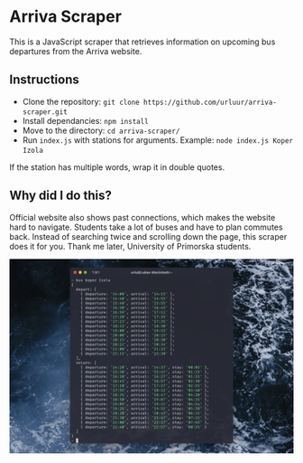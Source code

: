 # Arriva Scraper

This is a JavaScript scraper that retrieves information on upcoming bus departures from the Arriva website.

## Instructions

- Clone the repository: ```git clone https://github.com/urluur/arriva-scraper.git```
- Install dependancies: ```npm install```
- Move to the directory: ```cd arriva-scraper/``` 
- Run `index.js` with stations for arguments. Example: ```node index.js Koper Izola```

If the station has multiple words, wrap it in double quotes.

## Why did I do this?

Official website also shows past connections, which makes the website hard to navigate. Students take a lot of buses and have to plan commutes back. Instead of searching twice and scrolling down the page, this scraper does it for you. Thank me later, University of Primorska students. 

![screenshot](https://github.com/urluur/arriva-scraper/blob/main/screenshot.jpg?raw=true)

